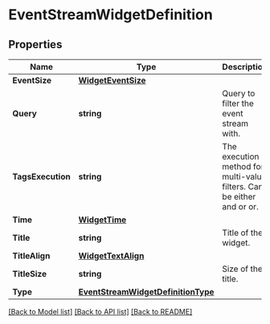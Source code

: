 # EventStreamWidgetDefinition

## Properties

Name | Type | Description | Notes
------------ | ------------- | ------------- | -------------
**EventSize** | [**WidgetEventSize**](WidgetEventSize.md) |  | [optional] 
**Query** | **string** | Query to filter the event stream with. | 
**TagsExecution** | **string** | The execution method for multi-value filters. Can be either and or or. | [optional] 
**Time** | [**WidgetTime**](WidgetTime.md) |  | [optional] 
**Title** | **string** | Title of the widget. | [optional] 
**TitleAlign** | [**WidgetTextAlign**](WidgetTextAlign.md) |  | [optional] 
**TitleSize** | **string** | Size of the title. | [optional] 
**Type** | [**EventStreamWidgetDefinitionType**](EventStreamWidgetDefinitionType.md) |  | 

[[Back to Model list]](../README.md#documentation-for-models) [[Back to API list]](../README.md#documentation-for-api-endpoints) [[Back to README]](../README.md)


